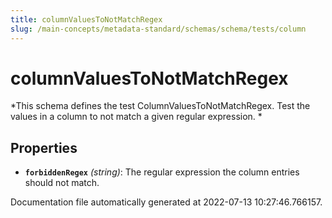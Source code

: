 ```yaml
---
title: columnValuesToNotMatchRegex
slug: /main-concepts/metadata-standard/schemas/schema/tests/column
---
```


# columnValuesToNotMatchRegex

*This schema defines the test ColumnValuesToNotMatchRegex. Test the values in a column to not match a given regular expression. *

## Properties

- **`forbiddenRegex`** *(string)*: The regular expression the column entries should not match.


Documentation file automatically generated at 2022-07-13 10:27:46.766157.
